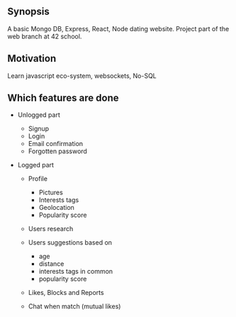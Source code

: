## Synopsis

A basic Mongo DB, Express, React, Node dating website. Project part of the web branch at 42 school.

## Motivation

Learn javascript eco-system, websockets, No-SQL

## Which features are done

* Unlogged part
  * Signup
  * Login
  * Email confirmation
  * Forgotten password

* Logged part
  * Profile
    * Pictures
    * Interests tags
    * Geolocation
    * Popularity score

  * Users research
  * Users suggestions based on
    * age
    * distance
    * interests tags in common
    * popularity score
  * Likes, Blocks and Reports
  * Chat when match (mutual likes)
